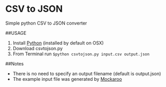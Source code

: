 # CSV to JSON
Simple python CSV to JSON converter

##USAGE

1. Install [Python][1] (installed by default on OSX)
2. Download csvtojson.py
2. From Terminal run `$python csvtojson.py input.csv output.json`


##Notes
- There is no need to specify an output filename (default is output.json)
- The example input file was generated by [Mockaroo][2]


[1]: https://www.python.org/
[2]: https://www.mockaroo.com/
